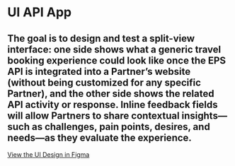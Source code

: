 # UI API App

## The goal is to design and test a split-view interface: one side shows what a generic travel booking experience could look like once the EPS API is integrated into a Partner’s website (without being customized for any specific Partner), and the other side shows the related API activity or response. Inline feedback fields will allow Partners to share contextual insights—such as challenges, pain points, desires, and needs—as they evaluate the experience.

[View the UI Design in Figma](https://www.figma.com/design/7LbBisIJ2nZ0suUPg1P34C/UI-API?node-id=0-1&m=dev)
